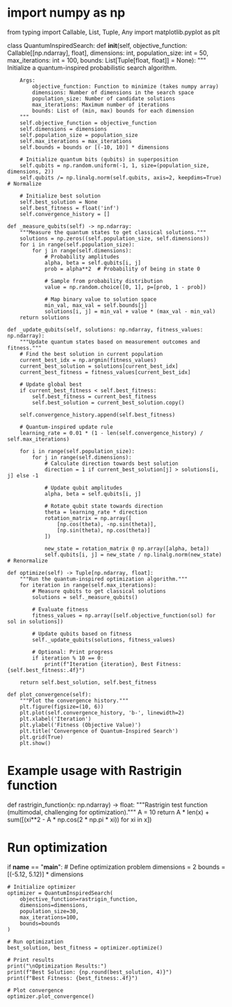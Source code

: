 # import numpy as np
from typing import Callable, List, Tuple, Any
import matplotlib.pyplot as plt

class QuantumInspiredSearch:
    def __init__(self, 
                 objective_function: Callable[[np.ndarray], float],
                 dimensions: int,
                 population_size: int = 50,
                 max_iterations: int = 100,
                 bounds: List[Tuple[float, float]] = None):
        """
        Initialize a quantum-inspired probabilistic search algorithm.
        
        Args:
            objective_function: Function to minimize (takes numpy array)
            dimensions: Number of dimensions in the search space
            population_size: Number of candidate solutions
            max_iterations: Maximum number of iterations
            bounds: List of (min, max) bounds for each dimension
        """
        self.objective_function = objective_function
        self.dimensions = dimensions
        self.population_size = population_size
        self.max_iterations = max_iterations
        self.bounds = bounds or [(-10, 10)] * dimensions
        
        # Initialize quantum bits (qubits) in superposition
        self.qubits = np.random.uniform(-1, 1, size=(population_size, dimensions, 2))
        self.qubits /= np.linalg.norm(self.qubits, axis=2, keepdims=True)  # Normalize
        
        # Initialize best solution
        self.best_solution = None
        self.best_fitness = float('inf')
        self.convergence_history = []
    
    def _measure_qubits(self) -> np.ndarray:
        """Measure the quantum states to get classical solutions."""
        solutions = np.zeros((self.population_size, self.dimensions))
        for i in range(self.population_size):
            for j in range(self.dimensions):
                # Probability amplitudes
                alpha, beta = self.qubits[i, j]
                prob = alpha**2  # Probability of being in state 0
                
                # Sample from probability distribution
                value = np.random.choice([0, 1], p=[prob, 1 - prob])
                
                # Map binary value to solution space
                min_val, max_val = self.bounds[j]
                solutions[i, j] = min_val + value * (max_val - min_val)
        return solutions
    
    def _update_qubits(self, solutions: np.ndarray, fitness_values: np.ndarray):
        """Update quantum states based on measurement outcomes and fitness."""
        # Find the best solution in current population
        current_best_idx = np.argmin(fitness_values)
        current_best_solution = solutions[current_best_idx]
        current_best_fitness = fitness_values[current_best_idx]
        
        # Update global best
        if current_best_fitness < self.best_fitness:
            self.best_fitness = current_best_fitness
            self.best_solution = current_best_solution.copy()
        
        self.convergence_history.append(self.best_fitness)
        
        # Quantum-inspired update rule
        learning_rate = 0.01 * (1 - len(self.convergence_history) / self.max_iterations)
        
        for i in range(self.population_size):
            for j in range(self.dimensions):
                # Calculate direction towards best solution
                direction = 1 if current_best_solution[j] > solutions[i, j] else -1
                
                # Update qubit amplitudes
                alpha, beta = self.qubits[i, j]
                
                # Rotate qubit state towards direction
                theta = learning_rate * direction
                rotation_matrix = np.array([
                    [np.cos(theta), -np.sin(theta)],
                    [np.sin(theta), np.cos(theta)]
                ])
                
                new_state = rotation_matrix @ np.array([alpha, beta])
                self.qubits[i, j] = new_state / np.linalg.norm(new_state)  # Renormalize
    
    def optimize(self) -> Tuple[np.ndarray, float]:
        """Run the quantum-inspired optimization algorithm."""
        for iteration in range(self.max_iterations):
            # Measure qubits to get classical solutions
            solutions = self._measure_qubits()
            
            # Evaluate fitness
            fitness_values = np.array([self.objective_function(sol) for sol in solutions])
            
            # Update qubits based on fitness
            self._update_qubits(solutions, fitness_values)
            
            # Optional: Print progress
            if iteration % 10 == 0:
                print(f"Iteration {iteration}, Best Fitness: {self.best_fitness:.4f}")
        
        return self.best_solution, self.best_fitness
    
    def plot_convergence(self):
        """Plot the convergence history."""
        plt.figure(figsize=(10, 6))
        plt.plot(self.convergence_history, 'b-', linewidth=2)
        plt.xlabel('Iteration')
        plt.ylabel('Fitness (Objective Value)')
        plt.title('Convergence of Quantum-Inspired Search')
        plt.grid(True)
        plt.show()

# Example usage with Rastrigin function
def rastrigin_function(x: np.ndarray) -> float:
    """Rastrigin test function (multimodal, challenging for optimization)."""
    A = 10
    return A * len(x) + sum([(xi**2 - A * np.cos(2 * np.pi * xi)) for xi in x])

# Run optimization
if __name__ == "__main__":
    # Define optimization problem
    dimensions = 2
    bounds = [(-5.12, 5.12)] * dimensions
    
    # Initialize optimizer
    optimizer = QuantumInspiredSearch(
        objective_function=rastrigin_function,
        dimensions=dimensions,
        population_size=30,
        max_iterations=100,
        bounds=bounds
    )
    
    # Run optimization
    best_solution, best_fitness = optimizer.optimize()
    
    # Print results
    print("\nOptimization Results:")
    print(f"Best Solution: {np.round(best_solution, 4)}")
    print(f"Best Fitness: {best_fitness:.4f}")
    
    # Plot convergence
    optimizer.plot_convergence()
